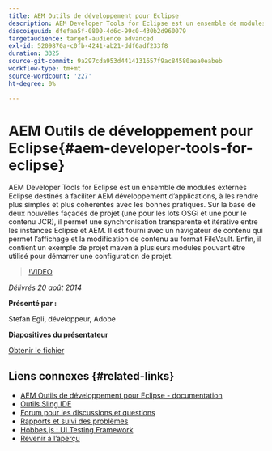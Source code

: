 ```yaml
---
title: AEM Outils de développement pour Eclipse
description: AEM Developer Tools for Eclipse est un ensemble de modules externes Eclipse destinés à faciliter AEM développement d’applications, à les rendre plus simples et plus cohérentes avec les bonnes pratiques. Sur la base de deux nouvelles façades de projet (une pour les lots OSGi et une pour le contenu JCR), il permet une synchronisation transparente et itérative entre les instances Eclipse et AEM. Il est fourni avec un navigateur de contenu qui permet l’affichage et la modification de contenu au format FileVault. Enfin, il contient un exemple de projet maven à plusieurs modules pouvant être utilisé pour démarrer une configuration de projet.
discoiquuid: dfefaa5f-0800-4d6c-99c0-430b2d960079
targetaudience: target-audience advanced
exl-id: 5209870a-c0fb-4241-ab21-ddf6adf233f8
duration: 3325
source-git-commit: 9a297cda953d4414131657f9ac84580aea0eabeb
workflow-type: tm+mt
source-wordcount: '227'
ht-degree: 0%

---
```


# AEM Outils de développement pour Eclipse{#aem-developer-tools-for-eclipse}

AEM Developer Tools for Eclipse est un ensemble de modules externes Eclipse destinés à faciliter AEM développement d’applications, à les rendre plus simples et plus cohérentes avec les bonnes pratiques. Sur la base de deux nouvelles façades de projet (une pour les lots OSGi et une pour le contenu JCR), il permet une synchronisation transparente et itérative entre les instances Eclipse et AEM. Il est fourni avec un navigateur de contenu qui permet l’affichage et la modification de contenu au format FileVault. Enfin, il contient un exemple de projet maven à plusieurs modules pouvant être utilisé pour démarrer une configuration de projet.

>[!VIDEO](https://video.tv.adobe.com/v/19465/?quality=9)

*Délivrés 20 août 2014*

**Présenté par :**

Stefan Egli, développeur, Adobe

**Diapositives du présentateur**

[Obtenir le fichier](assets/aem-dev-tools-cq-gems.pdf)

## Liens connexes {#related-links}

* [AEM Outils de développement pour Eclipse - documentation](https://experienceleague.adobe.com/docs/experience-manager-cloud-service/content/implementing/developer-tools/eclipse.html?lang=fr)
* [Outils Sling IDE](https://sling.apache.org/documentation/development/ide-tooling.html)
* [Forum pour les discussions et questions](https://help-forums.adobe.com/content/adobeforums/en/experience-manager-forum/adobe-experience-manager.html)
* [Rapports et suivi des problèmes](https://github.com/Adobe-Marketing-Cloud/aem-eclipse-developer-tools/issues)
* [Hobbes.js : UI Testing Framework](https://docs.adobe.com/docs/en/aem/6-0/develop/components/hobbes.html)
* [Revenir à l’aperçu](https://helpx.adobe.com/fr/experience-manager/kt/eseminars/gems/aem-index.html)
